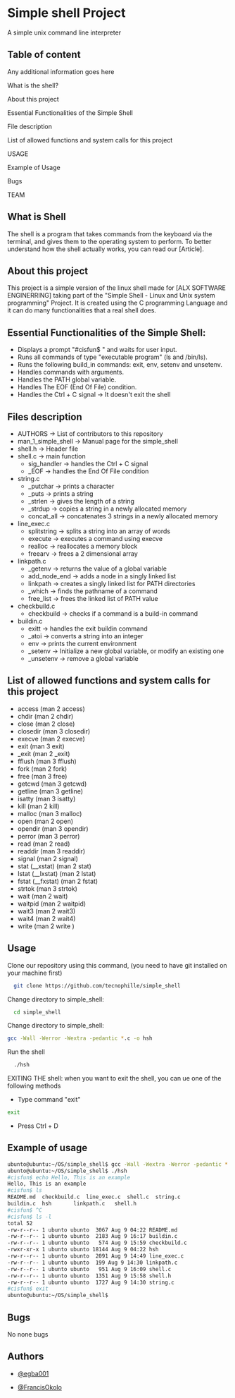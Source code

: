 
# Simple shell Project

A simple unix command line interpreter

## Table of content

Any additional information goes here

What is the shell?

About this project

Essential Functionalities of the Simple Shell

File description

List of allowed functions and system calls for this project

USAGE

Example of Usage

Bugs

TEAM
## What is Shell

The shell is a program that takes commands from the keyboard via the terminal, and gives them to the operating system to perform.
To better understand how the shell actually works, you can read our [Article].

## About this project

This project is a simple version of the linux shell made for [ALX SOFTWARE ENGINERRING] taking part of the "Simple Shell - Linux and Unix system programming" Project.
It is created using the C programming Language and it can do many functionalities that a real shell does.
## Essential Functionalities of the Simple Shell:

- Displays a prompt "#cisfun$ " and waits for user input.
- Runs all commands of type "executable program" (ls and /bin/ls).
- Runs the following build_in commands: exit, env, setenv and unsetenv.
- Handles commands with arguments.
- Handles the PATH global variable.
- Handles The EOF (End Of File) condition.
- Handles the Ctrl + C signal -> It doesn't exit the shell

## Files description

- AUTHORS -> List of contributors to this repository
- man_1_simple_shell -> Manual page for the simple_shell
- shell.h -> Header file
- shell.c -> main function
   - sig_handler -> handles the Ctrl + C signal
   - _EOF -> handles the End Of File condition
- string.c
   - _putchar -> prints a character
   - _puts -> prints a string
   - _strlen -> gives the length of a string
   - _strdup -> copies a string in a newly allocated memory
   - concat_all -> concatenates 3 strings in a newly allocated memory
- line_exec.c
   - splitstring -> splits a string into an array of words
   - execute -> executes a command using execve
   - realloc -> reallocates a memory block
   - freearv -> frees a 2 dimensional array
- linkpath.c
   - _getenv -> returns the value of a global variable
   - add_node_end -> adds a node in a singly linked list
   - linkpath -> creates a singly linked list for PATH directories
   - _which -> finds the pathname of a command
   - free_list -> frees the linked list of PATH value
- checkbuild.c
   - checkbuild -> checks if a command is a build-in command
- buildin.c
   - exitt -> handles the exit buildin command
   - _atoi -> converts a string into an integer
   - env -> prints the current environment
   - _setenv -> Initialize a new global variable, or modify an existing one
   - _unsetenv -> remove a global variable

## List of allowed functions and system calls for this project

- access (man 2 access)
- chdir (man 2 chdir)
- close (man 2 close)
- closedir (man 3 closedir)
- execve (man 2 execve)
- exit (man 3 exit)
- _exit (man 2 _exit)
- fflush (man 3 fflush)
- fork (man 2 fork)
- free (man 3 free)
- getcwd (man 3 getcwd)
- getline (man 3 getline)
- isatty (man 3 isatty)
- kill (man 2 kill)
- malloc (man 3 malloc)
- open (man 2 open)
- opendir (man 3 opendir)
- perror (man 3 perror)
- read (man 2 read)
- readdir (man 3 readdir)
- signal (man 2 signal)
- stat (__xstat) (man 2 stat)
- lstat (__lxstat) (man 2 lstat)
- fstat (__fxstat) (man 2 fstat)
- strtok (man 3 strtok)
- wait (man 2 wait)
- waitpid (man 2 waitpid)
- wait3 (man 2 wait3)
- wait4 (man 2 wait4)
- write (man 2 write )



## Usage

Clone our repository using this command, (you need to have git installed on your machine first)

```bash
  git clone https://github.com/tecnophille/simple_shell
```

Change directory to simple_shell:

```bash
  cd simple_shell
```

Change directory to simple_shell:

```bash
gcc -Wall -Werror -Wextra -pedantic *.c -o hsh
```

 Run the shell

```bash
  ./hsh
```

EXITING THE shell: when you want to exit the shell, you can ue one of the following methods

- Type command "exit"
```bash
exit
```
- Press Ctrl + D




## Example of usage


```bash
ubunto@ubuntu:~/OS/simple_shell$ gcc -Wall -Wextra -Werror -pedantic *.c -o hsh
ubunto@ubuntu:~/OS/simple_shell$ ./hsh
#cisfun$ echo Hello, This is an example
Hello, This is an example
#cisfun$ ls
README.md  checkbuild.c  line_exec.c  shell.c  string.c
buildin.c  hsh		 linkpath.c   shell.h
#cisfun$ ^C
#cisfun$ ls -l
total 52
-rw-r--r-- 1 ubunto ubunto  3067 Aug 9 04:22 README.md
-rw-r--r-- 1 ubunto ubunto  2183 Aug 9 16:17 buildin.c
-rw-r--r-- 1 ubunto ubunto   574 Aug 9 15:59 checkbuild.c
-rwxr-xr-x 1 ubunto ubunto 18144 Aug 9 04:22 hsh
-rw-r--r-- 1 ubunto ubunto  2091 Aug 9 14:49 line_exec.c
-rw-r--r-- 1 ubunto ubunto  199 Aug 9 14:30 linkpath.c
-rw-r--r-- 1 ubunto ubunto   951 Aug 9 16:09 shell.c
-rw-r--r-- 1 ubunto ubunto  1351 Aug 9 15:58 shell.h
-rw-r--r-- 1 ubunto ubunto  1727 Aug 9 14:30 string.c
#cisfun$ exit
ubunto@ubuntu:~/OS/simple_shell$
```
    
## Bugs

No none bugs
## Authors

- [@egba001](https://www.github.com/egba001)

- [@FrancisOkolo](https://www.github.com/FrancisOkolo)

